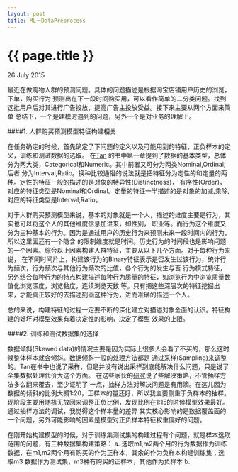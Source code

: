 ```yaml
---
layout: post
title: ML－DataPreprocess
---
```


{{ page.title }}
=========
<p class="meta" >26 July 2015</p>

最近在做购物人群的预测问题。具体的问题描述是根据淘宝店铺用户历史的浏览，下单，购买行为
预测出在下一段时间购买用，可以看作简单的二分类问题。找到这批用户后对其进行广告投放，提高广告主投放受益。接下来主要从两个方面来简单
总结下，一个是建模时遇到的问题，另外一个是对业务的理解上。

####1. 人群购买预测模型特征构建相关

在任务确定的时候，首先确定了下问题的定义以及可能用到的特征，正负样本的定义，训练和测试数据的选取。
在[Tan](http://www.amazon.com/Introduction-Data-Mining-1st-first/dp/B006UTDDJU/ref=mt_hardcover?_encoding=UTF8&me=)
的书中第一章提到了数据的基本类型，总体分为两大类，Categorical和Numeric。其中前者又可分为两类Nominal,Ordinal;后者
分为Interval,Ratio。换种比较通俗的说法就是把特征分为定性的和定量的两种。定性的特征一般的描述的是对象的特异性(Distinctness)，
有序性(Order)，对应的特征类型是Nominal和Ordinal。定量的特征一半描述的是对象的加减,乘除,对应的特征类型是Interval,Ratio。

对于人群购买预测模型来说，基本的对象就是一个人，描述的维度主要是行为，其实也可以将这个人的其他维度信息加进来，如性别，
职业等。而行为这个维度又分为三种基本的行为。因为是通过用户的历史行为来预测未来一段时间内的行为，所以这里面还有一个隐含
的限制维度就是时间。历史行为的时间段也是影响问题的一个因素。综合以上因素构建人群特征，主要从以下几个方面。对于每种行为来说，
在不同时间片上，构建该行为的Binary特征表示是否发生过该行为，统计行为频次，行为频次与其他行为频次的比值，各个行为的发生与否
行为模式特征，另外结合每种行为的特点构建描述每种行为质量的特征，如浏览行为中浏览质量数值化浏览深度，浏览黏度，连续浏览天数
等。只有把这些深层次的特征挖掘出来，才能真正较好的去描述刻画这种行为，进而准确的描述一个人。

总的来说，构建特征的过程一定要不断的深化建立对描述对象全面的认识。特征构建的好坏对模型效果有着决定性的影响，决定了模型
效果的上限。

####2. 训练和测试数据集的选择

数据倾斜(Skewed data)的情况主要是因为实际上很多人会看了不买的，那么这时候整体样本就会倾斜。数据倾斜一般的处理方法都是
通过采样(Sampling)来调整的。Tan在书中也说了采样，但是并没有说出采样到底能解决什么问题，只是说了全集数据处理代价大这个方面。
在这些家伙的[研究](https://www3.nd.edu/~dial/papers/SPRINGER05.pdf)说了些解决策略，不管抽样方法多么翻来覆去，至少证明了
一点，抽样方法对解决问题是有用滴。在这儿因为数据的倾斜的比例大概1:20，正样本的量还好，所以我主要侧重于负样本的抽样。
现阶段主要用随机无放回来调整正负比例，发现比例在1:15的时候模型效果最好。通过抽样方法的调试，我觉得这个样本量的差异
其实核心影响的是数据覆盖面的一个问题，另外可能影响的因素是模型对正负样本特征权重偏好的问题。

在刚开始构建模型的时候，对于训练集测试集的构建过程有个问题，就是样本选取范围的问题，有三种数据集构建策略：
  a. 选取m1,m2两个月的行为数据作为训练数据，在m1,m2两个月有购买的作为正样本，其余的作为负样本构建训练集；选取m3
    数据作为测试集，m3种有购买的正样本，其他作为负样本
  b.



